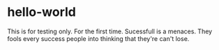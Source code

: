 # hello-world
This is for testing only. For the first time.
Sucessfull is a menaces. They fools every success people into thinking that they're can't lose.
